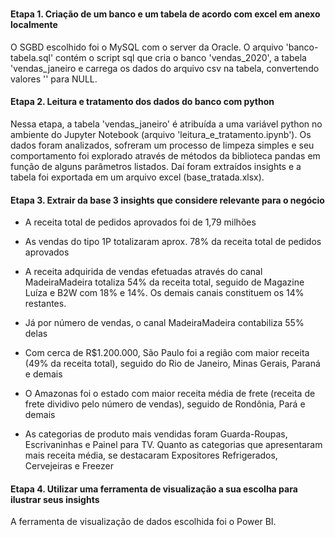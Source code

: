 # 
#### Etapa 1. Criação de um banco e um tabela de acordo com excel em anexo localmente
O SGBD escolhido foi o MySQL com o server da Oracle. O arquivo 'banco-tabela.sql' contém o script sql que cria o banco 'vendas_2020', a tabela 'vendas_janeiro e carrega os dados do arquivo csv na tabela, convertendo valores '' para NULL.

#### Etapa 2. Leitura e tratamento dos dados do banco com python
Nessa etapa, a tabela 'vendas_janeiro' é atribuída a uma variável python no ambiente do Jupyter Notebook (arquivo 'leitura_e_tratamento.ipynb'). Os dados foram analizados, sofreram um processo de limpeza simples e seu comportamento foi explorado através de métodos da biblioteca pandas em função de alguns parâmetros listados. Daí foram extraídos insights e a tabela foi exportada em um arquivo excel (base_tratada.xlsx).

#### Etapa 3. Extrair da base 3 insights que considere relevante para o negócio

- A receita total de pedidos aprovados foi de 1,79 milhões
- As vendas do tipo 1P totalizaram aprox. 78% da receita total de pedidos aprovados
- A receita adquirida de vendas efetuadas através do canal MadeiraMadeira totaliza 54% da receita total, seguido de Magazine Luíza e B2W com 18% e 14%. Os demais canais constituem os 14% restantes.
- Já por número de vendas, o canal MadeiraMadeira contabiliza 55% delas

- Com cerca de R$1.200.000, São Paulo foi a região com maior receita (49% da receita total), seguido do Rio de Janeiro, Minas Gerais, Paraná e demais
- O Amazonas foi o estado com maior receita média de frete (receita de frete dividivo pelo número de vendas), seguido de Rondônia, Pará e demais
- As categorias de produto mais vendidas foram Guarda-Roupas, Escrivaninhas e Painel para TV. Quanto as categorias que apresentaram mais receita média, se destacaram Expositores Refrigerados, Cervejeiras e Freezer

#### Etapa 4. Utilizar uma ferramenta de visualização a sua escolha para ilustrar seus insights
A ferramenta de visualização de dados escolhida foi o Power BI. 
